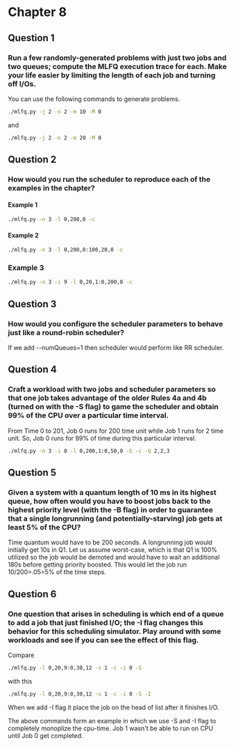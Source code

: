 # Chapter 8

## Question 1

### Run a few randomly-generated problems with just two jobs and two queues; compute the MLFQ execution trace for each. Make your life easier by limiting the length of each job and turning off I/Os.

You can use the following commands to generate problems.

```bash
./mlfq.py -j 2 -n 2 -m 10 -M 0
```

and

```bash
./mlfq.py -j 2 -n 2 -m 20 -M 0
```

## Question 2

### How would you run the scheduler to reproduce each of the examples in the chapter?

#### Example 1

```bash
./mlfq.py -n 3 -l 0,200,0 -c
```

#### Example 2

```bash
./mlfq.py -n 3 -l 0,200,0:100,20,0 -c
```

### Example 3

```bash
./mlfq.py -n 3 -i 9 -l 0,20,1:0,200,0 -c
```

## Question 3

### How would you configure the scheduler parameters to behave just like a round-robin scheduler?

If we add --numQueues=1 then scheduler would perform like RR scheduler.

## Question 4

### Craft a workload with two jobs and scheduler parameters so that one job takes advantage of the older Rules 4a and 4b (turned on with the -S flag) to game the scheduler and obtain 99% of the CPU over a particular time interval.

From Time 0 to 201, Job 0 runs for 200 time unit while Job 1 runs for 2 time unit. So, Job 0 runs for 99% of time during this particular interval.

```bash
./mlfq.py -n 3 -i 0 -l 0,200,1:0,50,0 -S -c -Q 2,2,3
```

## Question 5
###  Given a system with a quantum length of 10 ms in its highest queue, how often would you have to boost jobs back to the highest priority level (with the -B flag) in order to guarantee that a single longrunning (and potentially-starving) job gets at least 5% of the CPU?

Time quantum would have to be 200 seconds.
A longrunning job would initially get 10s in Q1.
Let us assume worst-case, which is that Q1 is 100% utilized so the job would be demoted and would have to wait an additional 180s before getting priority boosted.
This would let the job run 10/200=.05=5% of the time steps.


## Question 6

### One question that arises in scheduling is which end of a queue to add a job that just finished I/O; the -I flag changes this behavior for this scheduling simulator. Play around with some workloads and see if you can see the effect of this flag.

Compare

```bash
./mlfq.py -l 0,20,9:0,30,12 -s 1 -c -i 0 -S
```

with this

```bash
./mlfq.py -l 0,20,9:0,30,12 -s 1 -c -i 0 -S -I
```

When we add -I flag it place the job on the head of list after it finishes I/O.

The above commands form an example in which we use -S and -I flag to completely monoplize the cpu-time. Job 1 wasn't be able to run on CPU until Job 0 get completed.
